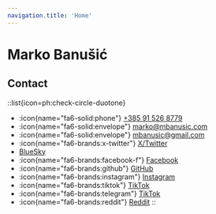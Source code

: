 ```yaml
---
navigation.title: 'Home'
---
```


# Marko Banušić



## Contact

::list{icon=ph:check-circle-duotone}
- :icon{name="fa6-solid:phone"} [+385 91 526 8779](tel:+385915268779)
- :icon{name="fa6-solid:envelope"} marko@mbanusic.com
- :icon{name="fa6-solid:envelope"} mbanusic@gmail.com
- :icon{name="fa6-brands:x-twitter"} [X/Twitter](https://twitter.com/mbanusic)
- [BlueSky](https://bsky.app/mbanusic.com)
- :icon{name="fa6-brands:facebook-f"} [Facebook](https://www.facebook.com/mbanusic)
- :icon{name="fa6-brands:github"} [GitHub](https://github.com/mbanusic)
- :icon{name="fa6-brands:instagram"} [Instagram](https://instragram.com/mbanusic)
- :icon{name="fa6-brands:tiktok"} [TikTok](https://www.tiktok.com/@mbanusic)
- :icon{name="fa6-brands:telegram"} [TikTok](https://www.tiktok.com/@mbanusic)
- :icon{name="fa6-brands:reddit"} [Reddit](https://reddit.com/u/mbanusic/s/3p96fid3hO)
::

